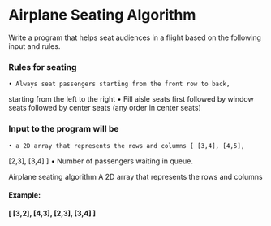 # Airplane Seating Algorithm

Write a program that helps seat audiences in a flight based on the
following input and rules.

### Rules for seating
    • Always seat passengers starting from the front row to back,
starting from the left to the right
    • Fill aisle seats first followed by window seats followed by center
seats (any order in center seats)

### Input to the program will be
    • a 2D array that represents the rows and columns [ [3,4], [4,5],
[2,3], [3,4] ]
    • Number of passengers waiting in queue.

Airplane seating algorithm
A 2D array that represents the rows and columns
#### Example:
**[ [3,2], [4,3], [2,3], [3,4] ]**